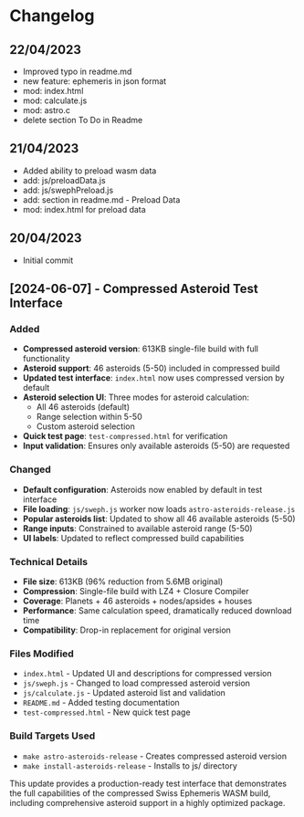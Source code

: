 # Changelog

## 22/04/2023

- Improved typo in readme.md
- new feature: ephemeris in json format
- mod: index.html
- mod: calculate.js
- mod: astro.c
- delete section To Do in Readme


## 21/04/2023

- Added ability to preload wasm data
- add: js/preloadData.js
- add: js/swephPreload.js
- add: section in readme.md - Preload Data
- mod: index.html for preload data


## 20/04/2023

- Initial commit


## [2024-06-07] - Compressed Asteroid Test Interface

### Added
- **Compressed asteroid version**: 613KB single-file build with full functionality
- **Asteroid support**: 46 asteroids (5-50) included in compressed build
- **Updated test interface**: `index.html` now uses compressed version by default
- **Asteroid selection UI**: Three modes for asteroid calculation:
  - All 46 asteroids (default)
  - Range selection within 5-50
  - Custom asteroid selection
- **Quick test page**: `test-compressed.html` for verification
- **Input validation**: Ensures only available asteroids (5-50) are requested

### Changed
- **Default configuration**: Asteroids now enabled by default in test interface
- **File loading**: `js/sweph.js` worker now loads `astro-asteroids-release.js`
- **Popular asteroids list**: Updated to show all 46 available asteroids (5-50)
- **Range inputs**: Constrained to available asteroid range (5-50)
- **UI labels**: Updated to reflect compressed build capabilities

### Technical Details
- **File size**: 613KB (96% reduction from 5.6MB original)
- **Compression**: Single-file build with LZ4 + Closure Compiler
- **Coverage**: Planets + 46 asteroids + nodes/apsides + houses
- **Performance**: Same calculation speed, dramatically reduced download time
- **Compatibility**: Drop-in replacement for original version

### Files Modified
- `index.html` - Updated UI and descriptions for compressed version
- `js/sweph.js` - Changed to load compressed asteroid version
- `js/calculate.js` - Updated asteroid list and validation
- `README.md` - Added testing documentation
- `test-compressed.html` - New quick test page

### Build Targets Used
- `make astro-asteroids-release` - Creates compressed asteroid version
- `make install-asteroids-release` - Installs to js/ directory

This update provides a production-ready test interface that demonstrates the full capabilities of the compressed Swiss Ephemeris WASM build, including comprehensive asteroid support in a highly optimized package.

